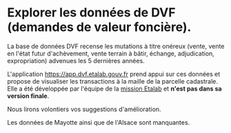 # Explorer les données de DVF (demandes de valeur foncière).

La base de données DVF recense les mutations à titre onéreux (vente, vente en l'état futur d'achèvement, vente terrain à bâtir, échange, adjudication, expropriation) advenues les 5 dernières années. 

L'application https://app.dvf.etalab.gouv.fr prend appui sur ces données et propose de visualiser les transactions à la maille de la parcelle cadastrale. Elle a été développée par l'équipe de la [mission Etalab](http://www.etalab.gouv.fr/) et **n'est pas dans sa version finale**. 

Nous lirons volontiers vos suggestions d'amélioration. 

Les données de Mayotte ainsi que de l'Alsace sont manquantes.





